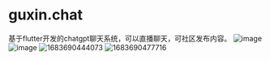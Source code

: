 # guxin.chat
基于flutter开发的chatgpt聊天系统，可以直播聊天，可社区发布内容。
![image](https://github.com/guipie/guxin.chat/assets/55727172/6749d921-4203-4cca-9023-b489d2d2ba7a)
![image](https://github.com/guipie/guxin.chat/assets/55727172/d0b1cdb9-1345-40ac-a362-09a23d250c62)
![1683690444073](https://github.com/guipie/guxin.chat/assets/55727172/92800cd0-44d1-4ad5-8716-61c42e4a6373)
![1683690477716](https://github.com/guipie/guxin.chat/assets/55727172/c8f0f921-4379-4c71-b6f4-704039081e7c)
